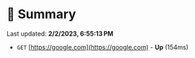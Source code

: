 # 📖 Summary
Last updated: **2/2/2023, 6:55:13 PM**

- `GET` [https://google.com](https://google.com) - **Up** (154ms)
